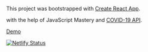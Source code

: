 This project was bootstrapped with [Create React App](https://github.com/facebook/create-react-app).

with the help of  JavaScript Mastery and  [COVID-19 API](https://covid19.mathdro.id).

[Demo](https://laughing-pare-b87f85.netlify.app)

[![Netlify Status](https://api.netlify.com/api/v1/badges/55fd3f80-a0e0-4726-b356-0c5ba643119e/deploy-status)](https://app.netlify.com/sites/laughing-pare-b87f85/deploys)
